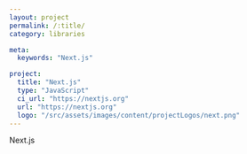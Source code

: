 ```yaml
---
layout: project
permalink: /:title/
category: libraries

meta:
  keywords: "Next.js"

project:
  title: "Next.js"
  type: "JavaScript"
  ci_url: "https://nextjs.org"
  url: "https://nextjs.org"
  logo: "/src/assets/images/content/projectLogos/next.png"
---
```


<p>Next.js</p>
